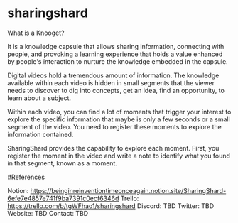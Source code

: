 # sharingshard

What is a Knooget?

It is a knowledge capsule that allows sharing information, connecting with people, and provoking a learning experience that holds a value enhanced by people's interaction to nurture the knowledge embedded in the capsule.

Digital videos hold a tremendous amount of information. The knowledge available within each video is hidden in small segments that the viewer needs to discover to dig into concepts, get an idea, find an opportunity, to learn about a subject.

Within each video, you can find a lot of moments that trigger your interest to explore the specific information that maybe is only a few seconds or a small segment of the video. You need to register these moments to explore the information contained.

SharingShard provides the capability to explore each moment. First, you register the moment in the video and write a note to identify what you found in that segment, known as a moment.

#References

Notion: https://beinginreinventiontimeonceagain.notion.site/SharingShard-6efe7e4857e741f9ba7391c0ecf6346d
Trello: https://trello.com/b/tgWFhao1/sharingshard 
Discord: TBD
Twitter: TBD
Website: TBD
Contact: TBD
